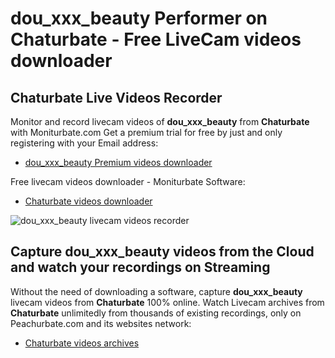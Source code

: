 # dou_xxx_beauty Performer on Chaturbate - Free LiveCam videos downloader

## Chaturbate Live Videos Recorder

Monitor and record livecam videos of **dou_xxx_beauty** from **Chaturbate** with Moniturbate.com
Get a premium trial for free by just and only registering with your Email address:
* [dou_xxx_beauty Premium videos downloader](https://moniturbate.com/request-demo-licence-key.html)

Free livecam videos downloader - Moniturbate Software:
* [Chaturbate videos downloader](https://moniturbate.com/moniturbate-download-software.html)

![dou_xxx_beauty livecam videos recorder](https://peachurnet.com/templates/moniturbate-software.png)


## Capture dou_xxx_beauty videos from the Cloud and watch your recordings on Streaming

Without the need of downloading a software, capture **dou_xxx_beauty** livecam videos from **Chaturbate** 100% online.
Watch Livecam archives from **Chaturbate** unlimitedly from thousands of existing recordings, only on Peachurbate.com and its websites network:
* [Chaturbate videos archives](https://peachurnet.com/)